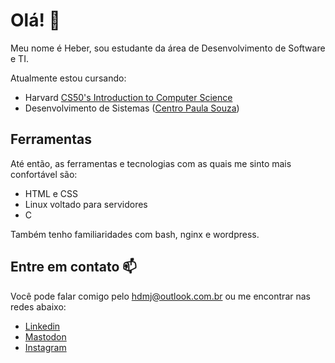 # Olá! 👋

Meu nome é Heber, sou estudante da área de Desenvolvimento de Software e TI.

Atualmente estou cursando:

- Harvard [CS50's Introduction to Computer Science](https://cs50.harvard.edu/x/2022/)
- Desenvolvimento de Sistemas ([Centro Paula Souza](https://www.cps.sp.gov.br/))


## Ferramentas

Até então, as ferramentas e tecnologias com as quais me sinto mais confortável são:

- HTML e CSS
- Linux voltado para servidores
- C

Também tenho familiaridades com bash, nginx e wordpress.


## Entre em contato 📫

Você pode falar comigo pelo <hdmj@outlook.com.br> ou me encontrar nas redes abaixo:

- [Linkedin](linkedin.com/hdmj)
- [Mastodon](https://mastodon.com.br/@hdmj)
- [Instagram](https://instagram.com/hebinzin)
